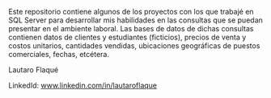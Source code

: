 Este repositorio contiene algunos de los proyectos con los que trabajé en SQL Server para desarrollar mis habilidades en las consultas que se puedan presentar en el ambiente laboral. 
Las bases de datos de dichas consultas contienen datos de clientes y estudiantes (ficticios), precios de venta y costos unitarios, cantidades vendidas, ubicaciones geográficas de puestos comerciales, fechas, etcétera.

Lautaro Flaqué

LinkedId: www.linkedin.com/in/lautaroflaque


